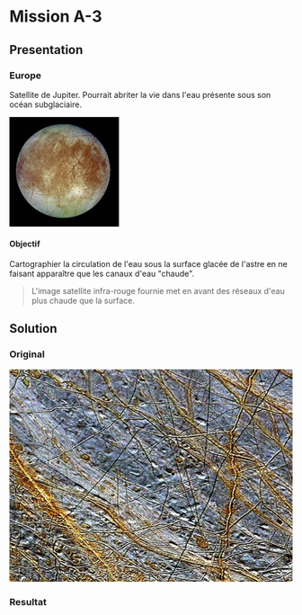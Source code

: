 # Mission A-3

## Presentation

### Europe

Satellite de Jupiter.
Pourrait abriter la vie dans l'eau présente sous son océan subglaciaire.

![Europe](img/Europe.jpg)

#### Objectif 

Cartographier la circulation de l'eau sous la surface glacée de l'astre en ne faisant apparaître que les canaux d'eau "chaude".
> L'image satellite infra-rouge fournie met en avant des réseaux d'eau plus chaude que la surface.  

## Solution

### Original

![Original](img/Europa_surface.jpg)

### Resultat